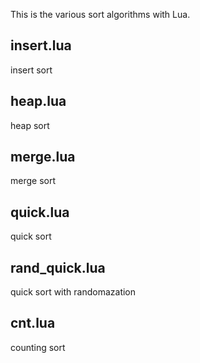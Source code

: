 This is the various sort algorithms with Lua.

## insert.lua

insert sort

## heap.lua

heap sort

## merge.lua

merge sort

## quick.lua

quick sort

## rand_quick.lua

quick sort with randomazation

## cnt.lua

counting sort

